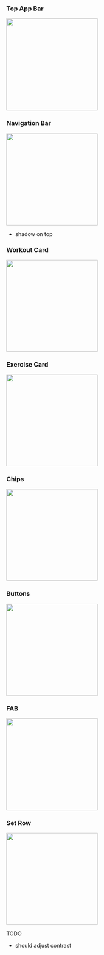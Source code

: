### Top App Bar
<image src="https://github.com/EduardDumitrescul/FitnessTracker/assets/71341569/2be3bb2b-3fa2-4608-97a2-d3ecb42d8afd" width="240"/>


### Navigation Bar
<image src="https://github.com/EduardDumitrescul/FitnessTracker/assets/71341569/3746b7c7-5b2f-482d-8566-21832599ee15" width="240"/>

- shadow on top

### Workout Card
<image src="https://github.com/EduardDumitrescul/FitnessTracker/assets/71341569/239e2f69-9938-4adf-8ed1-c1c34b4898a8" width="240"/>

### Exercise Card
<image src="https://github.com/EduardDumitrescul/FitnessTracker/assets/71341569/2796c378-e14d-43f2-875f-65aab965b955" width="240"/>




### Chips
<image src="https://github.com/EduardDumitrescul/FitnessTracker/assets/71341569/202c41cd-b8c4-4ee5-8190-bd8d2d18a50d" width="240"/>

### Buttons
<image src="https://github.com/EduardDumitrescul/FitnessTracker/assets/71341569/7dc416b7-f321-43a3-b8e6-b074147d8c2b" width="240"/>



### FAB
<image src="https://github.com/EduardDumitrescul/FitnessTracker/assets/71341569/0d2dbddb-0d71-4e1f-84ee-a3d3a7956d91" width="240"/>

### Set Row
<image src="https://github.com/EduardDumitrescul/FitnessTracker/assets/71341569/f01f067f-93f8-4647-9a35-1f02bb8460e0" width="240"/>



TODO
- should adjust contrast
